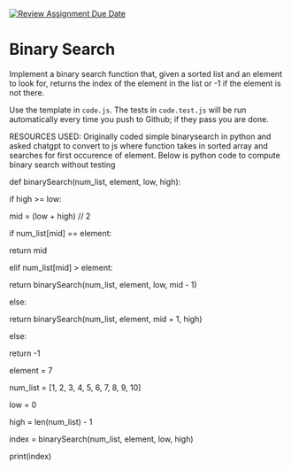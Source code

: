 [![Review Assignment Due Date](https://classroom.github.com/assets/deadline-readme-button-24ddc0f5d75046c5622901739e7c5dd533143b0c8e959d652212380cedb1ea36.svg)](https://classroom.github.com/a/cToVU-1r)
# Binary Search

Implement a binary search function that, given a sorted list and an element to
look for, returns the index of the element in the list or -1 if the element is
not there.

Use the template in `code.js`. The tests in `code.test.js` will be run
automatically every time you push to Github; if they pass you are done.

RESOURCES USED: Originally coded simple binarysearch in python and asked chatgpt to convert to js where function takes in sorted array and searches for first occurence of element. Below is python code to compute binary search without testing

def binarySearch(num_list, element, low, high):
    
if high >= low:
        
mid = (low + high) // 2
        
if num_list[mid] == element:
            
return mid
        
elif num_list[mid] > element:
            
return binarySearch(num_list, element, low, mid - 1)
        
else:
            
return binarySearch(num_list, element, mid + 1, high)
    
else:
        
return -1

element = 7

num_list = [1, 2, 3, 4, 5, 6, 7, 8, 9, 10]

low = 0

high = len(num_list) - 1

index = binarySearch(num_list, element, low, high)

print(index)
